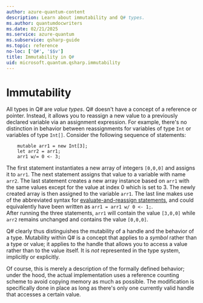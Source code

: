 ```yaml
---
author: azure-quantum-content
description: Learn about immutability and Q# types.
ms.author: quantumdocwriters
ms.date: 02/21/2025
ms.service: azure-quantum
ms.subservice: qsharp-guide
ms.topic: reference
no-loc: ['Q#', '$$v']
title: Immutability in Q#
uid: microsoft.quantum.qsharp.immutability
---
```


# Immutability

All types in Q# are *value types*. Q# doesn't have a concept of a reference or pointer. Instead, it allows you to reassign a new value to a previously declared variable via an assignment expression. For example, there's no distinction in behavior between reassignments for variables of type `Int` or variables of type `Int[]`. Consider the following sequence of statements:

```qsharp
    mutable arr1 = new Int[3];
    let arr2 = arr1;
    arr1 w/= 0 <- 3;
```

The first statement instantiates a new array of integers `[0,0,0]` and assigns it to `arr1`.
The next statement assigns that value to a variable with name `arr2`. The last statement creates a new array instance based on `arr1` with the same values except for the value at index 0 which is set to 3. The newly created array is then assigned to the variable `arr1`. The last line makes use of the abbreviated syntax for [evaluate-and-reassign statements](xref:microsoft.quantum.qsharp.variabledeclarationsandreassignments#evaluate-and-reassign-statements), and could equivalently have been written as `arr1 = arr1 w/ 0 <- 1;`.  
After running the three statements, `arr1` will contain the value `[3,0,0]` while `arr2` remains unchanged and contains the value `[0,0,0]`.

Q# clearly thus distinguishes the mutability of a handle and the behavior of a type.
Mutability within Q# is a concept that applies to a *symbol* rather than a type or value;
it applies to the handle that allows you to access a value rather than to the value itself. It is *not* represented in the type system, implicitly or explicitly.

Of course, this is merely a description of the formally defined behavior; under the hood, the actual implementation uses a reference counting scheme to avoid copying memory as much as possible.
The modification is specifically done in place as long as there's only one currently valid handle that accesses a certain value.
